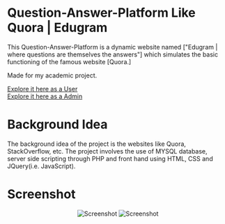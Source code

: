 # Question-Answer-Platform Like Quora | Edugram
This Question-Answer-Platform is a dynamic website named ["Edugram | where questions are themselves the answers"] which simulates the basic functioning of the famous website [Quora.]

Made for my academic project.

[Explore it here as a User](http://localhost/Edugram/index.php)<br>
[Explore it here as a Admin](http://localhost/Edugram/admin/index.php)

# Background Idea
The background idea of the project is the websites like Quora, StackOverflow, etc. The project involves the use of MYSQL database, server side scripting through PHP and front hand using HTML, CSS and JQuery(i.e. JavaScript).

# Screenshot
<p align="center">
  <img src="C:\xampp\htdocs\Edugram\images\user.png" alt="Screenshot"/>
  <img src="C:\xampp\htdocs\Edugram\admin\images\admin.png" alt="Screenshot"/>
</p>
